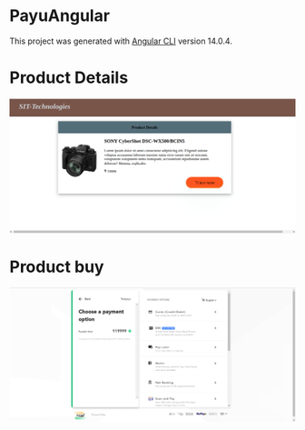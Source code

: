 # PayuAngular

This project was generated with [Angular CLI](https://github.com/angular/angular-cli) version 14.0.4.

# Product Details 

![Screenshot](/src/assets/product-details.png)
# Product buy 

![Screenshot](/src/assets/product-buy.png)